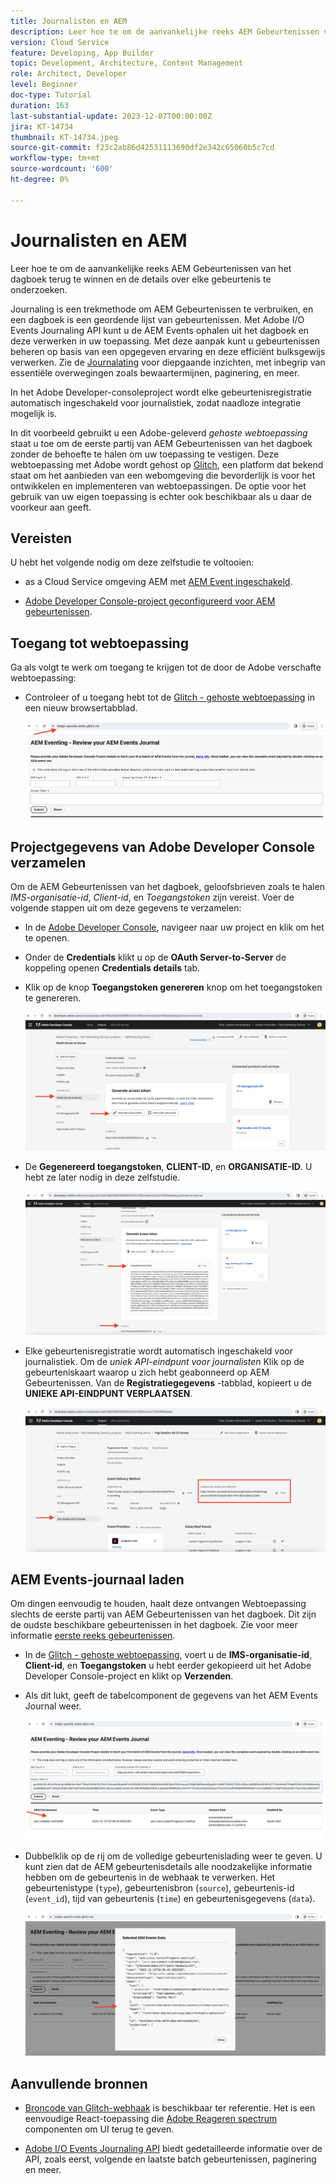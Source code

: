 ```yaml
---
title: Journalisten en AEM
description: Leer hoe te om de aanvankelijke reeks AEM Gebeurtenissen van het dagboek terug te winnen en de details over elke gebeurtenis te onderzoeken.
version: Cloud Service
feature: Developing, App Builder
topic: Development, Architecture, Content Management
role: Architect, Developer
level: Beginner
doc-type: Tutorial
duration: 163
last-substantial-update: 2023-12-07T00:00:00Z
jira: KT-14734
thumbnail: KT-14734.jpeg
source-git-commit: f23c2ab86d42531113690df2e342c65060b5c7cd
workflow-type: tm+mt
source-wordcount: '600'
ht-degree: 0%

---
```



# Journalisten en AEM

Leer hoe te om de aanvankelijke reeks AEM Gebeurtenissen van het dagboek terug te winnen en de details over elke gebeurtenis te onderzoeken.

Journaling is een trekmethode om AEM Gebeurtenissen te verbruiken, en een dagboek is een geordende lijst van gebeurtenissen. Met Adobe I/O Events Journaling API kunt u de AEM Events ophalen uit het dagboek en deze verwerken in uw toepassing. Met deze aanpak kunt u gebeurtenissen beheren op basis van een opgegeven ervaring en deze efficiënt bulksgewijs verwerken. Zie de [Journalating](https://developer.adobe.com/events/docs/guides/journaling_intro/) voor diepgaande inzichten, met inbegrip van essentiële overwegingen zoals bewaartermijnen, paginering, en meer.

In het Adobe Developer-consoleproject wordt elke gebeurtenisregistratie automatisch ingeschakeld voor journalistiek, zodat naadloze integratie mogelijk is.

In dit voorbeeld gebruikt u een Adobe-geleverd _gehoste webtoepassing_ staat u toe om de eerste partij van AEM Gebeurtenissen van het dagboek zonder de behoefte te halen om uw toepassing te vestigen. Deze webtoepassing met Adobe wordt gehost op [Glitch](https://glitch.com/), een platform dat bekend staat om het aanbieden van een webomgeving die bevorderlijk is voor het ontwikkelen en implementeren van webtoepassingen. De optie voor het gebruik van uw eigen toepassing is echter ook beschikbaar als u daar de voorkeur aan geeft.

## Vereisten

U hebt het volgende nodig om deze zelfstudie te voltooien:

- as a Cloud Service omgeving AEM met [AEM Event ingeschakeld](https://developer.adobe.com/experience-cloud/experience-manager-apis/guides/events/#enable-aem-events-on-your-aem-cloud-service-environment).

- [Adobe Developer Console-project geconfigureerd voor AEM gebeurtenissen](https://developer.adobe.com/experience-cloud/experience-manager-apis/guides/events/#how-to-subscribe-to-aem-events-in-the-adobe-developer-console).

## Toegang tot webtoepassing

Ga als volgt te werk om toegang te krijgen tot de door de Adobe verschafte webtoepassing:

- Controleer of u toegang hebt tot de [Glitch - gehoste webtoepassing](https://indigo-speckle-antler.glitch.me/) in een nieuw browsertabblad.

  ![Glitch - gehoste webtoepassing](../assets/examples/journaling/glitch-hosted-web-application.png)

## Projectgegevens van Adobe Developer Console verzamelen

Om de AEM Gebeurtenissen van het dagboek, geloofsbrieven zoals te halen _IMS-organisatie-id_, _Client-id_, en _Toegangstoken_ zijn vereist. Voer de volgende stappen uit om deze gegevens te verzamelen:

- In de [Adobe Developer Console](https://developer.adobe.com), navigeer naar uw project en klik om het te openen.

- Onder de **Credentials** klikt u op de **OAuth Server-to-Server** de koppeling openen **Credentials details** tab.

- Klik op de knop **Toegangstoken genereren** knop om het toegangstoken te genereren.

  ![Toegangstoken genereren voor Adobe Developer-consolProject](../assets/examples/journaling/adobe-developer-console-project-generate-access-token.png)

- De **Gegenereerd toegangstoken**, **CLIENT-ID**, en **ORGANISATIE-ID**. U hebt ze later nodig in deze zelfstudie.

  ![Referenties van Adobe Developer Console-projectkopie](../assets/examples/journaling/adobe-developer-console-project-copy-credentials.png)

- Elke gebeurtenisregistratie wordt automatisch ingeschakeld voor journalistiek. Om de _uniek API-eindpunt voor journalisten_ Klik op de gebeurteniskaart waarop u zich hebt geabonneerd op AEM Gebeurtenissen. Van de **Registratiegegevens** -tabblad, kopieert u de **UNIEKE API-EINDPUNT VERPLAATSEN**.

  ![Adobe Developer Console Project Events Card](../assets/examples/journaling/adobe-developer-console-project-events-card.png)

## AEM Events-journaal laden

Om dingen eenvoudig te houden, haalt deze ontvangen Webtoepassing slechts de eerste partij van AEM Gebeurtenissen van het dagboek. Dit zijn de oudste beschikbare gebeurtenissen in het dagboek. Zie voor meer informatie [eerste reeks gebeurtenissen](https://developer.adobe.com/events/docs/guides/api/journaling_api/#fetching-your-first-batch-of-events-from-the-journal).

- In de [Glitch - gehoste webtoepassing](https://indigo-speckle-antler.glitch.me/), voert u de **IMS-organisatie-id**, **Client-id**, en **Toegangstoken** u hebt eerder gekopieerd uit het Adobe Developer Console-project en klikt op **Verzenden**.

- Als dit lukt, geeft de tabelcomponent de gegevens van het AEM Events Journal weer.

  ![AEM Events Journal-gegevens](../assets/examples/journaling/load-journal.png)

- Dubbelklik op de rij om de volledige gebeurtenislading weer te geven. U kunt zien dat de AEM gebeurtenisdetails alle noodzakelijke informatie hebben om de gebeurtenis in de webhaak te verwerken. Het gebeurtenistype (`type`), gebeurtenisbron (`source`), gebeurtenis-id (`event_id`), tijd van gebeurtenis (`time`) en gebeurtenisgegevens (`data`).

  ![AEM gebeurtenis Payload voltooien](../assets/examples/journaling/complete-journal-data.png)

## Aanvullende bronnen

- [Broncode van Glitch-webhaak](https://glitch.com/edit/#!/indigo-speckle-antler) is beschikbaar ter referentie. Het is een eenvoudige React-toepassing die [Adobe Reageren spectrum](https://react-spectrum.adobe.com/react-spectrum/index.html) componenten om UI terug te geven.

- [Adobe I/O Events Journaling API](https://developer.adobe.com/events/docs/guides/api/journaling_api/) biedt gedetailleerde informatie over de API, zoals eerst, volgende en laatste batch gebeurtenissen, paginering en meer.
